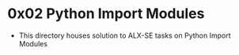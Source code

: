 # 0x02 Python Import Modules

- This directory houses solution to ALX-SE tasks on Python Import Modules
